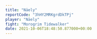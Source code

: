 ```yaml
---
title: "Näely"
reportCode: "3hHY2MRKgrdDkTPj"
player: "Näely"
fight: "Morogrim Tidewalker"
date: 2021-10-06T18:48:50.877000+00:00
---
```

